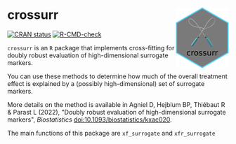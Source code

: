 # crossurr <img src="man/figures/logo.png" align="right" height="139" alt="crossurr hex logo" />

<!-- badges: start -->
[![CRAN status](https://www.r-pkg.org/badges/version/crossurr)](https://CRAN.R-project.org/package=crossurr)
[![R-CMD-check](https://github.com/denisagniel/crossurr/actions/workflows/R-CMD-check.yaml/badge.svg)](https://github.com/denisagniel/crossurr/actions/workflows/R-CMD-check.yaml)
<!-- badges: end -->

`crossurr` is an `R` package that implements cross-fitting for 
doubly robust evaluation of high-dimensional surrogate markers.

You can use these methods to determine how much of the overall treatment effect 
is explained by a (possibly high-dimensional) set of surrogate markers.

More details on the method is available in Agniel D, Hejblum BP, Thiébaut R & 
Parast L (2022), "Doubly robust evaluation of high-dimensional surrogate 
markers", *Biostatistics* <doi:10.1093/biostatistics/kxac020>. 

The main functions of this package are `xf_surrogate` and `xfr_surrogate`